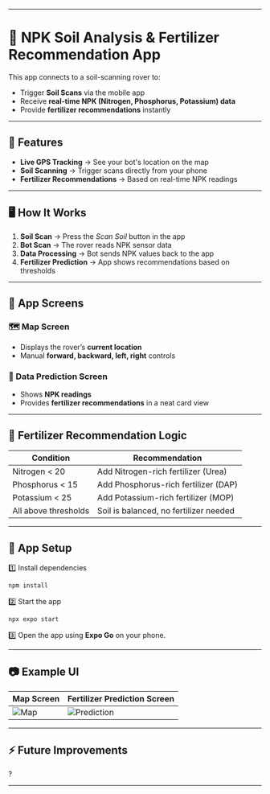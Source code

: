 
---

# 🌱 NPK Soil Analysis & Fertilizer Recommendation App

This app connects to a soil-scanning rover to:

* Trigger **Soil Scans** via the mobile app
* Receive **real-time NPK (Nitrogen, Phosphorus, Potassium) data**
* Provide **fertilizer recommendations** instantly

---

## 🚀 Features

* **Live GPS Tracking** → See your bot's location on the map
* **Soil Scanning** → Trigger scans directly from your phone
* **Fertilizer Recommendations** → Based on real-time NPK readings

---

## 🖥️ How It Works

1. **Soil Scan** → Press the *Scan Soil* button in the app
2. **Bot Scan** → The rover reads NPK sensor data
3. **Data Processing** → Bot sends NPK values back to the app
4. **Fertilizer Prediction** → App shows recommendations based on thresholds

---

## 📱 App Screens

### 🗺 Map Screen

* Displays the rover’s **current location**
* Manual **forward, backward, left, right** controls

### 🌾 Data Prediction Screen

* Shows **NPK readings**
* Provides **fertilizer recommendations** in a neat card view

---

## 🧠 Fertilizer Recommendation Logic

| Condition            | Recommendation                         |
| -------------------- | -------------------------------------- |
| Nitrogen < 20        | Add Nitrogen-rich fertilizer (Urea)    |
| Phosphorus < 15      | Add Phosphorus-rich fertilizer (DAP)   |
| Potassium < 25       | Add Potassium-rich fertilizer (MOP)    |
| All above thresholds | Soil is balanced, no fertilizer needed |

---

## 📡 App Setup

1️⃣ Install dependencies

```bash
npm install
```

2️⃣ Start the app

```bash
npx expo start
```

3️⃣ Open the app using **Expo Go** on your phone.

---

## 📷 Example UI

| Map Screen           | Fertilizer Prediction Screen |
| -------------------- | ---------------------------- |
| ![Map](docs/map.png) | ![Prediction](docs/data.png) |

---

## ⚡ Future Improvements

?

---

